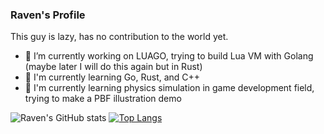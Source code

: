 ### Raven's Profile

This guy is lazy, has no contribution to the world yet.

- 🔭 I’m currently working on LUAGO, trying to build Lua VM with Golang (maybe later I will do this again but in Rust)
- 🌱 I'm currently learning Go, Rust, and C++
- 🤔 I'm currently learning physics simulation in game development field, trying to make a PBF illustration demo

![Raven's GitHub stats](https://github-readme-stats.vercel.app/api?username=BA3000&show_icons=true)
[![Top Langs](https://github-readme-stats.vercel.app/api/top-langs/?username=BA3000)](https://github.com/anuraghazra/github-readme-stats)
